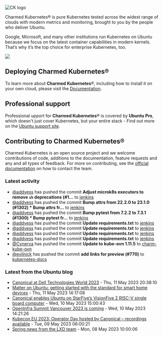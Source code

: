 ![CK logo](https://assets.ubuntu.com/v1/451d4cf4-Charmed+Kubernetes_RGB_onWhite_2022.svg)

Charmed Kubernetes® is pure Kubernetes tested across the widest range of clouds with modern metrics and monitoring, brought to you by the people who deliver Ubuntu.

Google, Microsoft, and many other institutions run Kubernetes on Ubuntu because we focus on the latest container capabilities in modern kernels. That’s why it’s the top choice for enterprise Kubernetes, too.

![](https://assets.ubuntu.com/v1/843c77b6-juju-at-a-glace.svg)

## Deploying Charmed Kubernetes®

To learn more about **Charmed Kubernetes**®, including how to install it on your own cloud, please visit the [Documentation][docs].

## Professional support

Professional upport for **Charmed Kubernetes**® is covered by **Ubuntu Pro**, which doesn't just cover Kubernetes, but your entire stack - Find out more on the [Ubuntu support site](https://ubuntu.com/support).

## Contributing to Charmed Kubernetes®

Charmed Kubernetes is an open source project and we welcome contributions of code, additions to the documentation, feature requests and any and all types of feedback. For more on contributing, see the [official documentation][get-in-touch] on how to contact the team.

<!-- LINKS -->
[docs]: https://ubuntu.com/kubernetes/docs
[get-in-touch]: https://ubuntu.com/kubernetes/docs/get-in-touch

### Latest activity

<!-- activity starts -->
 - [@addyess](https://github.com/addyess) has pushed the commit **Adjust microk8s executors to remove `sh` deprecations (#1...** to [jenkins](https://github.com/charmed-kubernetes/jenkins)
 - [@addyess](https://github.com/addyess) has pushed the commit **Bump attrs from 22.2.0 to 23.1.0 (#1302)  * Bump attrs fr...** to [jenkins](https://github.com/charmed-kubernetes/jenkins)
 - [@addyess](https://github.com/addyess) has pushed the commit **Bump pytest from 7.2.2 to 7.3.1 (#1300)  * Bump pytest fr...** to [jenkins](https://github.com/charmed-kubernetes/jenkins)
 - [@addyess](https://github.com/addyess) has pushed the commit **Update requirements.txt** to [jenkins](https://github.com/charmed-kubernetes/jenkins)
 - [@addyess](https://github.com/addyess) has pushed the commit **Update requirements.txt** to [jenkins](https://github.com/charmed-kubernetes/jenkins)
 - [@addyess](https://github.com/addyess) has pushed the commit **Update requirements.txt** to [jenkins](https://github.com/charmed-kubernetes/jenkins)
 - [@addyess](https://github.com/addyess) has pushed the commit **Update requirements.txt** to [jenkins](https://github.com/charmed-kubernetes/jenkins)
 - [@Cynerva](https://github.com/Cynerva) has pushed the commit **Update to kube-ovn 1.11.5** to [charm-kube-ovn](https://github.com/charmed-kubernetes/charm-kube-ovn)
 - [@evilnick](https://github.com/evilnick) has pushed the commit **add links for preview (#770)** to [kubernetes-docs](https://github.com/charmed-kubernetes/kubernetes-docs)
<!-- activity ends -->

<!-- roadmap starts -->

<!-- roadmap ends -->

### Latest from the Ubuntu blog

<!-- blog starts -->
* [Canonical at Dell Technologies World 2023](https://ubuntu.com//blog/canonical-at-dell-technologies-world-2023) - Thu, 11 May 2023 20:38:10 
* [Matter on Ubuntu: getting started with the standard for smart home devices](https://ubuntu.com//blog/matter-on-ubuntu-getting-started) - Thu, 11 May 2023 14:17:08 
* [Canonical enables Ubuntu on StarFive’s VisionFive 2 RISC-V single board computer](https://ubuntu.com//blog/canonical-enables-ubuntu-on-starfive-visionfive2-risc-v-board) - Wed, 10 May 2023 15:00:43 
* [OpenInfra Summit Vancouver 2023 is coming](https://ubuntu.com//blog/openinfra-summit-vancouver-2023) - Wed, 10 May 2023 14:21:26 
* [Kubecon EU 2023: Operator Day hosted by Canonical &#8211; recordings available](https://ubuntu.com//blog/operator-day-eu-2023-recordings) - Tue, 09 May 2023 06:00:21 
* [Spring news from the LXD team](https://ubuntu.com//blog/spring-news-from-the-lxd-team) - Mon, 08 May 2023 10:00:06 
<!-- blog ends -->
